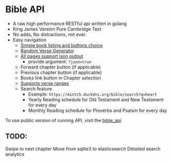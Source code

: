 # Bible API
- A raw high performance RESTful api written in golang
- King James Version Pure Cambridge Text
- No adds, No distractions, not ever.
- Easy navigation
	- [Simple book listing and buttons choice](https://mintz5.duckdns.org/bible/list_books)
	- [Random Verse Generator](https://mintz5.duckdns.org/bible/random_verse)
	- [All pages support json output](https://mintz5.duckdns.org/bible/random_verse?json=true)
		- provide argument: `?json=true`
	- Forward chapter button (if applicable)
	- Previous chapter button (if applicable)
	- Books link button in Chapter selection
	- [Supports verse ranges](https://mintz5.duckdns.org/bible/EPHESIANS/2/8-9)
	- Search feature
		- Example: `https://mintz5.duckdns.org/bible/search?q=heart`
        - Yearly Reading schedule for Old Testament and New Testament for every day
        - Monthly Reading schedule for Proverbs and Psalsm for every day


To use public version of running API, visit the [bible_api](https://mintz5.duckdns.org/bible/list_books)
## TODO:
Swipe to next chapter
Move from sqlite3 to elasticsearch
Detailed search analytics
